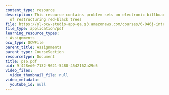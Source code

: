 ```yaml
---
content_type: resource
description: This resource contains problem sets on electronic billboard and cost
  of restructuring red-black trees
file: https://ol-ocw-studio-app-qa.s3.amazonaws.com/courses/6-046j-introduction-to-algorithms-sma-5503-fall-2005/9f428ed07132962154884542162a29e5_ps6.pdf
file_type: application/pdf
learning_resource_types:
- Assignments
ocw_type: OCWFile
parent_title: Assignments
parent_type: CourseSection
resourcetype: Document
title: ps6.pdf
uid: 9f428ed0-7132-9621-5488-4542162a29e5
video_files:
  video_thumbnail_file: null
video_metadata:
  youtube_id: null
---
```

